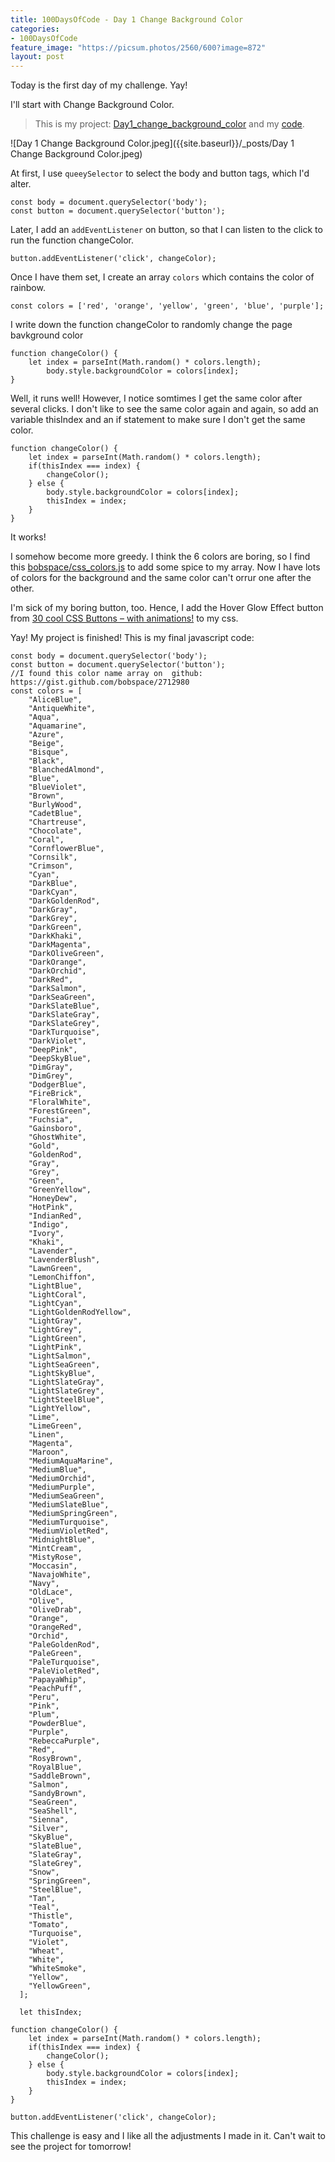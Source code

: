 ```yaml
---
title: 100DaysOfCode - Day 1 Change Background Color
categories:
- 100DaysOfCode
feature_image: "https://picsum.photos/2560/600?image=872"
layout: post
---
```


Today is the first day of my challenge. Yay! 

I'll start with Change Background Color. 

> This is my project: [Day1_change_background_color](https://portfolio.tsainei.com/100DaysOfCode/Day1_change_background_color/) and my [code](https://github.com/tsainei/portfolio/tree/main/100DaysOfCode/Day1_change_background_color).

![Day 1 Change Background Color.jpeg]({{site.baseurl}}/_posts/Day 1 Change Background Color.jpeg)

At first, I use `queeySelector` to select the body and button tags, which I'd alter. 

```
const body = document.querySelector('body');
const button = document.querySelector('button');
```

Later, I add an `addEventListener` on button, so that I can listen to the click to run the function changeColor.

```
button.addEventListener('click', changeColor);
```

Once I have them set, I create an array `colors` which contains the color of rainbow.

```
const colors = ['red', 'orange', 'yellow', 'green', 'blue', 'purple'];
```

I write down the function changeColor to randomly change the page bavkground color

```
function changeColor() {
    let index = parseInt(Math.random() * colors.length);  
        body.style.backgroundColor = colors[index];
}
```

Well, it runs well! However, I notice somtimes I get the same color after several clicks. I don't like to see the same color again and again, so add an variable thisIndex and an if statement to make sure I don't get the same color.

```
function changeColor() {
    let index = parseInt(Math.random() * colors.length);
    if(thisIndex === index) {
        changeColor();
    } else {
        body.style.backgroundColor = colors[index];
        thisIndex = index;
    } 
}
```

It works!

I somehow become more greedy. I think the 6 colors are boring, so I find this [bobspace/css_colors.js](https://gist.github.com/bobspace/2712980) to add some spice to my array. Now I have lots of colors for the background and the same color can't orrur one after the other.

I'm sick of my boring button, too. Hence, I add the Hover Glow Effect button from [30 cool CSS Buttons – with animations!](https://webdeasy.de/en/top-css-buttons-en/) to my css.

Yay! My project is finished! This is my final javascript code:

```
const body = document.querySelector('body');
const button = document.querySelector('button');
//I found this color name array on  github: https://gist.github.com/bobspace/2712980
const colors = [
    "AliceBlue",
    "AntiqueWhite",
    "Aqua",
    "Aquamarine",
    "Azure",
    "Beige",
    "Bisque",
    "Black",
    "BlanchedAlmond",
    "Blue",
    "BlueViolet",
    "Brown",
    "BurlyWood",
    "CadetBlue",
    "Chartreuse",
    "Chocolate",
    "Coral",
    "CornflowerBlue",
    "Cornsilk",
    "Crimson",
    "Cyan",
    "DarkBlue",
    "DarkCyan",
    "DarkGoldenRod",
    "DarkGray",
    "DarkGrey",
    "DarkGreen",
    "DarkKhaki",
    "DarkMagenta",
    "DarkOliveGreen",
    "DarkOrange",
    "DarkOrchid",
    "DarkRed",
    "DarkSalmon",
    "DarkSeaGreen",
    "DarkSlateBlue",
    "DarkSlateGray",
    "DarkSlateGrey",
    "DarkTurquoise",
    "DarkViolet",
    "DeepPink",
    "DeepSkyBlue",
    "DimGray",
    "DimGrey",
    "DodgerBlue",
    "FireBrick",
    "FloralWhite",
    "ForestGreen",
    "Fuchsia",
    "Gainsboro",
    "GhostWhite",
    "Gold",
    "GoldenRod",
    "Gray",
    "Grey",
    "Green",
    "GreenYellow",
    "HoneyDew",
    "HotPink",
    "IndianRed",
    "Indigo",
    "Ivory",
    "Khaki",
    "Lavender",
    "LavenderBlush",
    "LawnGreen",
    "LemonChiffon",
    "LightBlue",
    "LightCoral",
    "LightCyan",
    "LightGoldenRodYellow",
    "LightGray",
    "LightGrey",
    "LightGreen",
    "LightPink",
    "LightSalmon",
    "LightSeaGreen",
    "LightSkyBlue",
    "LightSlateGray",
    "LightSlateGrey",
    "LightSteelBlue",
    "LightYellow",
    "Lime",
    "LimeGreen",
    "Linen",
    "Magenta",
    "Maroon",
    "MediumAquaMarine",
    "MediumBlue",
    "MediumOrchid",
    "MediumPurple",
    "MediumSeaGreen",
    "MediumSlateBlue",
    "MediumSpringGreen",
    "MediumTurquoise",
    "MediumVioletRed",
    "MidnightBlue",
    "MintCream",
    "MistyRose",
    "Moccasin",
    "NavajoWhite",
    "Navy",
    "OldLace",
    "Olive",
    "OliveDrab",
    "Orange",
    "OrangeRed",
    "Orchid",
    "PaleGoldenRod",
    "PaleGreen",
    "PaleTurquoise",
    "PaleVioletRed",
    "PapayaWhip",
    "PeachPuff",
    "Peru",
    "Pink",
    "Plum",
    "PowderBlue",
    "Purple",
    "RebeccaPurple",
    "Red",
    "RosyBrown",
    "RoyalBlue",
    "SaddleBrown",
    "Salmon",
    "SandyBrown",
    "SeaGreen",
    "SeaShell",
    "Sienna",
    "Silver",
    "SkyBlue",
    "SlateBlue",
    "SlateGray",
    "SlateGrey",
    "Snow",
    "SpringGreen",
    "SteelBlue",
    "Tan",
    "Teal",
    "Thistle",
    "Tomato",
    "Turquoise",
    "Violet",
    "Wheat",
    "White",
    "WhiteSmoke",
    "Yellow",
    "YellowGreen",
  ];

  let thisIndex;

function changeColor() {
    let index = parseInt(Math.random() * colors.length);
    if(thisIndex === index) {
        changeColor();
    } else {
        body.style.backgroundColor = colors[index];
        thisIndex = index;
    } 
}

button.addEventListener('click', changeColor);
```

This challenge is easy and I like all the adjustments I made in it. Can't wait to see the project for tomorrow!
